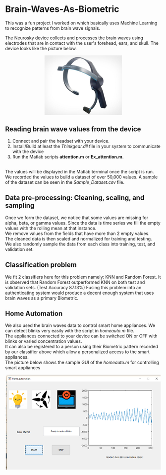 # Brain-Waves-As-Biometric
This was a fun project I worked on which basically uses Machine Learning to recognize patterns from brain wave signals.

The Neurosky device collects and processes the brain waves using electrodes that are in contact with the user's forehead, ears, and skull. The device looks like the picture below.

<p align="center">
  <img src="https://github.com/imjunaida/Brain-Waves-As-Biometric/blob/main/neurosky.jpeg" width= 250 height= auto>
  </p>

## Reading brain wave values from the device
1. Connect and pair the headset with your device.
2. Install/Build at least the *Thinkgear.dll* file in your system to communicate with the device
3. Run the Matlab scripts **attention.m** or **Ex_attention.m**.

<br>The values will be displayed in the Matlab terminal once the script is run. We recorded the values to build a dataset of
over 50,000 values. A sample of the dataset can be seen in the *Sample_Dataset.csv* file.

## Data pre-processing: Cleaning, scaling, and sampling
Once we form the dataset, we notice that some values are missing for alpha, beta, or gamma values. Since the data is time series we fill the empty values with the rolling mean at
that instance. 
<br> We remove values from the fields that have more than 2 empty values.
<br> The cleaned data is then scaled and normalized for training and testing.
<br> We also randomly sample the data from each class into training, test, and validation set.

## Classification problem

We fit 2 classifiers here for this problem namely: KNN and Random Forest. It is observed that Random Forest outperformed KNN on both test and validation sets. (Test Accuracy 87.13%)
Fusing this problem into an authenticating system would produce a decent enough system that uses brain waves as a primary Biometric.

## Home Automation

We also used the brain waves data to control smart home appliances. We can detect blinks very easily with the script in *homeauto.m* file.
<br> The appliances connected to your device can be switched ON or OFF with blinks or varied concentration values. 
<br>It can also be registered to a person using their Biometric pattern
recorded by our classifier above which allow a personalized access to the smart appliances.
<br> The picture below shows the sample GUI of the *homeauto.m* for controlling smart appliances
<p align="center">
  <img src="https://github.com/imjunaida/Brain-Waves-As-Biometric/blob/main/homeauto3.png" width= 500 height= auto>
  </p>

